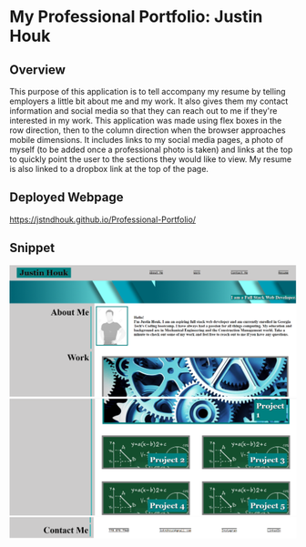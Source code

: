 # My Professional Portfolio:  Justin Houk
## Overview

This purpose of this application is to tell accompany my resume by telling employers a little bit about me and my work.  It also gives them my contact information and social media so that they can reach out to me if they're interested in my work.  This application was made using flex boxes in the row direction, then to the column direction when the browser approaches mobile dimensions.  It includes links to my social media pages, a photo of myself (to be added once a professional photo is taken) and links at the top to quickly point the user to the sections they would like to view.  My resume is also linked to a dropbox link at the top of the page.

## Deployed Webpage

https://jstndhouk.github.io/Professional-Portfolio/

## Snippet
![Image output](./assets/Capture1.PNG)
![Image output](./assets/Capture2.PNG)
![Image output](./assets/Capture3.PNG)
